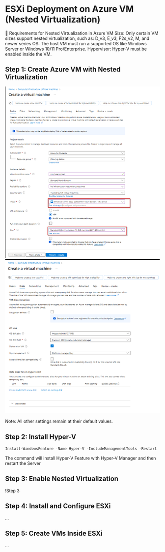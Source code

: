 # ESXi Deployment on Azure VM (Nested Virtualization)

🔧 Requirements for Nested Virtualization in Azure
VM Size: Only certain VM sizes support nested virtualization, such as: D_v3, E_v3, F2s_v2, M, and newer series
OS: The host VM must run a supported OS like Windows Server or Windows 10/11 Pro/Enterprise.
Hypervisor: Hyper-V must be enabled inside the VM.

## Step 1: Create Azure VM with Nested Virtualization
![CreationofVM](images/nested-vm-azure-portal.png)
![CreationofVM](images/nested-vm-azure-portal-2.png)

Note: All other settings remain at their default values.

## Step 2: Install Hyper-V
```powershell
Install-WindowsFeature -Name Hyper-V -IncludeManagementTools -Restart
```
The command will install Hyper-V Feature with Hyper-V Manager and then restart the Server

## Step 3: Enable Nested Virtualization
!Step 3

## Step 4: Install and Configure ESXi
...

## Step 5: Create VMs Inside ESXi
...
